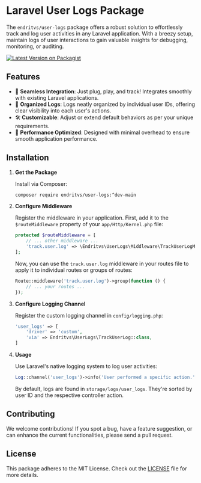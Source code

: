 # Laravel User Logs Package

The `endritvs/user-logs` package offers a robust solution to effortlessly track and log user activities in any Laravel application. With a breezy setup, maintain logs of user interactions to gain valuable insights for debugging, monitoring, or auditing.

[![Latest Version on Packagist](https://img.shields.io/packagist/v/endritvs/user-logs.svg?style=flat-square)](https://packagist.org/packages/endritvs/user-logs)

## Features

- 🌟 **Seamless Integration**: Just plug, play, and track! Integrates smoothly with existing Laravel applications.
- 📂 **Organized Logs**: Logs neatly organized by individual user IDs, offering clear visibility into each user's actions.
- 🛠 **Customizable**: Adjust or extend default behaviors as per your unique requirements.
- 🚀 **Performance Optimized**: Designed with minimal overhead to ensure smooth application performance.

## Installation

1. **Get the Package**

    Install via Composer:
    ```bash
    composer require endritvs/user-logs:^dev-main
    ```

2. **Configure Middleware**

    Register the middleware in your application. First, add it to the `$routeMiddleware` property of your `app/Http/Kernel.php` file:
    ```php
    protected $routeMiddleware = [
        // ... other middleware ...
        'track.user.log' => \Endritvs\UserLogs\Middleware\TrackUserLogMiddleware::class,
    ];
    ```

    Now, you can use the `track.user.log` middleware in your routes file to apply it to individual routes or groups of routes:
    ```php
    Route::middleware('track.user.log')->group(function () {
        // ... your routes ...
    });
    ```

3. **Configure Logging Channel**

    Register the custom logging channel in `config/logging.php`:
    ```php
    'user_logs' => [
        'driver' => 'custom',
        'via' => Endritvs\UserLogs\TrackUserLog::class,
    ]
    ```

4. **Usage**

    Use Laravel's native logging system to log user activities:
    ```php
    Log::channel('user_logs')->info('User performed a specific action.');
    ```

    By default, logs are found in `storage/logs/user_logs`. They're sorted by user ID and the respective controller action.

## Contributing

We welcome contributions! If you spot a bug, have a feature suggestion, or can enhance the current functionalities, please send a pull request.

## License

This package adheres to the MIT License. Check out the [LICENSE](https://github.com/endritvs/user-logs/blob/main/LICENSE) file for more details.

